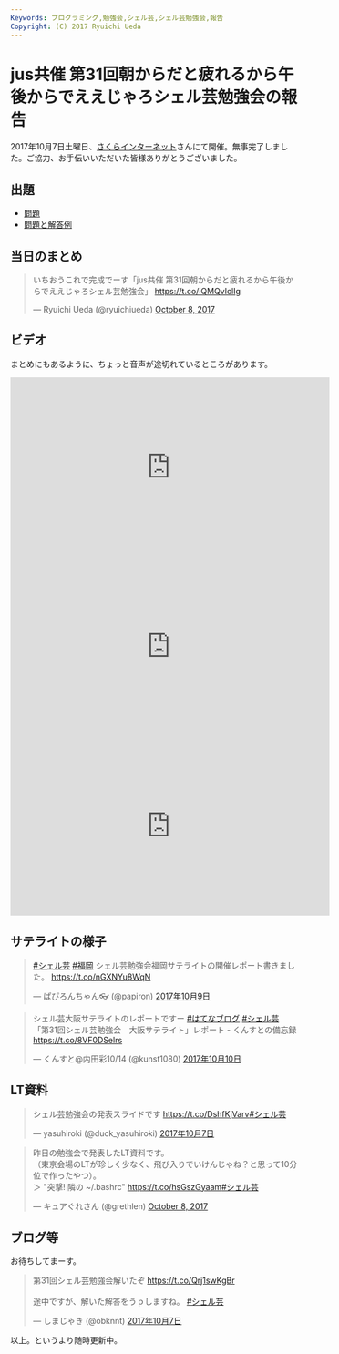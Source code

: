 ```yaml
---
Keywords: プログラミング,勉強会,シェル芸,シェル芸勉強会,報告
Copyright: (C) 2017 Ryuichi Ueda
---
```


# jus共催 第31回朝からだと疲れるから午後からでええじゃろシェル芸勉強会の報告

2017年10月7日土曜日、[さくらインターネット](https://www.sakura.ad.jp/)さんにて開催。無事完了しました。ご協力、お手伝いいただいた皆様ありがとうございました。

## 出題

* [問題](/?post=shellgei_31_q)
* [問題と解答例](/?post=shellgei_31)

## 当日のまとめ

<blockquote class="twitter-tweet" data-partner="tweetdeck"><p lang="ja" dir="ltr">いちおうこれで完成でーす「jus共催 第31回朝からだと疲れるから午後からでええじゃろシェル芸勉強会」 <a href="https://t.co/iQMQvIclIg">https://t.co/iQMQvIclIg</a></p>&mdash; Ryuichi Ueda (@ryuichiueda) <a href="https://twitter.com/ryuichiueda/status/916855056447586304?ref_src=twsrc%5Etfw">October 8, 2017</a></blockquote>
<script async src="//platform.twitter.com/widgets.js" charset="utf-8"></script>

## ビデオ

まとめにもあるように、ちょっと音声が途切れているところがあります。

<iframe width="560" height="315" src="https://www.youtube.com/embed/IGW9tMAwhCc?rel=0&amp;start=340" frameborder="0" allowfullscreen></iframe>

<iframe width="560" height="315" src="https://www.youtube.com/embed/WVh0HZStClE?start=60" frameborder="0" allowfullscreen></iframe>

<iframe width="560" height="315" src="https://www.youtube.com/embed/CagbHIMM55M?start=100" frameborder="0" allowfullscreen></iframe>

## サテライトの様子

<blockquote class="twitter-tweet" data-lang="ja"><p lang="ja" dir="ltr"><a href="https://twitter.com/hashtag/%E3%82%B7%E3%82%A7%E3%83%AB%E8%8A%B8?src=hash&amp;ref_src=twsrc%5Etfw">#シェル芸</a> <a href="https://twitter.com/hashtag/%E7%A6%8F%E5%B2%A1?src=hash&amp;ref_src=twsrc%5Etfw">#福岡</a> シェル芸勉強会福岡サテライトの開催レポート書きました。 <a href="https://t.co/nGXNYu8WqN">https://t.co/nGXNYu8WqN</a></p>&mdash; ぱぴろんちゃん👓 (@papiron) <a href="https://twitter.com/papiron/status/917345329820852224?ref_src=twsrc%5Etfw">2017年10月9日</a></blockquote> <script async src="//platform.twitter.com/widgets.js" charset="utf-8"></script>

<blockquote class="twitter-tweet" data-lang="ja"><p lang="ja" dir="ltr">シェル芸大阪サテライトのレポートですー <a href="https://twitter.com/hashtag/%E3%81%AF%E3%81%A6%E3%81%AA%E3%83%96%E3%83%AD%E3%82%B0?src=hash&amp;ref_src=twsrc%5Etfw">#はてなブログ</a> <a href="https://twitter.com/hashtag/%E3%82%B7%E3%82%A7%E3%83%AB%E8%8A%B8?src=hash&amp;ref_src=twsrc%5Etfw">#シェル芸</a><br>「第31回シェル芸勉強会　大阪サテライト」レポート - くんすとの備忘録<a href="https://t.co/8VF0DSelrs">https://t.co/8VF0DSelrs</a></p>&mdash; くんすと@内田彩10/14 (@kunst1080) <a href="https://twitter.com/kunst1080/status/917737400276738048?ref_src=twsrc%5Etfw">2017年10月10日</a></blockquote> <script async src="//platform.twitter.com/widgets.js" charset="utf-8"></script>

## LT資料

<blockquote class="twitter-tweet" data-lang="ja"><p lang="ja" dir="ltr">シェル芸勉強会の発表スライドです <a href="https://t.co/DshfKjVarv">https://t.co/DshfKjVarv</a><a href="https://twitter.com/hashtag/%E3%82%B7%E3%82%A7%E3%83%AB%E8%8A%B8?src=hash&amp;ref_src=twsrc%5Etfw">#シェル芸</a></p>&mdash; yasuhiroki (@duck_yasuhiroki) <a href="https://twitter.com/duck_yasuhiroki/status/916590219473838080?ref_src=twsrc%5Etfw">2017年10月7日</a></blockquote>
<script async src="//platform.twitter.com/widgets.js" charset="utf-8"></script>


<blockquote class="twitter-tweet" data-partner="tweetdeck"><p lang="ja" dir="ltr">昨日の勉強会で発表したLT資料です。<br>（東京会場のLTが珍しく少なく、飛び入りでいけんじゃね？と思って10分位で作ったやつ）。<br>＞ &quot;突撃! 隣の ~/.bashrc&quot; <a href="https://t.co/hsGszGyaam">https://t.co/hsGszGyaam</a><a href="https://twitter.com/hashtag/%E3%82%B7%E3%82%A7%E3%83%AB%E8%8A%B8?src=hash&amp;ref_src=twsrc%5Etfw">#シェル芸</a></p>&mdash; キュアぐれさん (@grethlen) <a href="https://twitter.com/grethlen/status/916988398342094849?ref_src=twsrc%5Etfw">October 8, 2017</a></blockquote>

## ブログ等

お待ちしてまーす。

<blockquote class="twitter-tweet" data-lang="ja"><p lang="ja" dir="ltr">第31回シェル芸勉強会解いたぞ <a href="https://t.co/Qrj1swKgBr">https://t.co/Qrj1swKgBr</a><br><br>途中ですが、解いた解答をうｐしますね。 <a href="https://twitter.com/hashtag/%E3%82%B7%E3%82%A7%E3%83%AB%E8%8A%B8?src=hash&amp;ref_src=twsrc%5Etfw">#シェル芸</a></p>&mdash; しまじゃき (@obknnt) <a href="https://twitter.com/obknnt/status/916686724704563205?ref_src=twsrc%5Etfw">2017年10月7日</a></blockquote> <script async src="//platform.twitter.com/widgets.js" charset="utf-8"></script>




以上。というより随時更新中。
